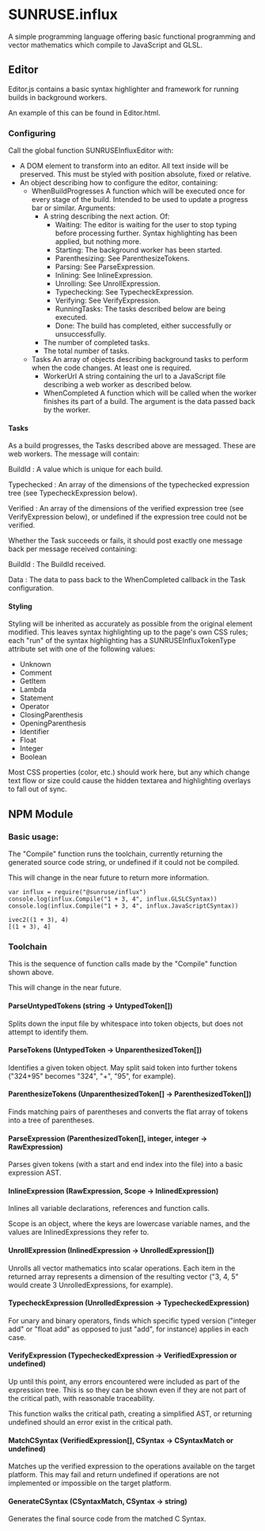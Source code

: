 # SUNRUSE.influx

A simple programming language offering basic functional programming and vector mathematics which compile to JavaScript and GLSL.

## Editor

Editor.js contains a basic syntax highlighter and framework for running builds in background workers.

An example of this can be found in Editor.html.

### Configuring

Call the global function SUNRUSEInfluxEditor with:

- A DOM element to transform into an editor.
  All text inside will be preserved.
  This must be styled with position absolute, fixed or relative.
- An object describing how to configure the editor, containing:
    + WhenBuildProgresses
      A function which will be executed once for every stage of the build.
      Intended to be used to update a progress bar or similar.
      Arguments:
        * A string describing the next action.  Of:
          - Waiting: The editor is waiting for the user to stop typing before processing further.  Syntax highlighting has been applied, but nothing more.
          - Starting: The background worker has been started.
          - Parenthesizing: See ParenthesizeTokens.
          - Parsing: See ParseExpression.
          - Inlining: See InlineExpression.
          - Unrolling: See UnrollExpression.
          - Typechecking: See TypecheckExpression.
          - Verifying: See VerifyExpression.
          - RunningTasks: The tasks described below are being executed.
          - Done: The build has completed, either successfully or unsuccessfully.
        * The number of completed tasks.
        * The total number of tasks.
    + Tasks
      An array of objects describing background tasks to perform when the code changes.
      At least one is required.
        * WorkerUrl
          A string containing the url to a JavaScript file describing a web worker as described below.
        * WhenCompleted
          A function which will be called when the worker finishes its part of a build.
          The argument is the data passed back by the worker.

#### Tasks

As a build progresses, the Tasks described above are messaged.  These are web workers.
The message will contain:

BuildId
:   A value which is unique for each build.

Typechecked
:   An array of the dimensions of the typechecked expression tree (see TypecheckExpression below).

Verified
:   An array of the dimensions of the verified expression tree (see VerifyExpression below), or undefined if the expression tree could not be verified.

Whether the Task succeeds or fails, it should post exactly one message back per message received containing:

BuildId
:   The BuildId received.

Data
:   The data to pass back to the WhenCompleted callback in the Task configuration.

#### Styling

Styling will be inherited as accurately as possible from the original element modified.
This leaves syntax highlighting up to the page's own CSS rules; each "run" of the syntax highlighting has a SUNRUSEInfluxTokenType attribute set with one of the following values:

- Unknown
- Comment
- GetItem
- Lambda
- Statement
- Operator
- ClosingParenthesis
- OpeningParenthesis
- Identifier
- Float
- Integer
- Boolean

Most CSS properties (color, etc.) should work here, but any which change text flow or size could cause the hidden textarea and highlighting overlays to fall out of sync.

## NPM Module

### Basic usage:

The "Compile" function runs the toolchain, currently returning the generated source code string, or undefined if it could not be compiled.

This will change in the near future to return more information.

```
var influx = require("@sunruse/influx")
console.log(influx.Compile("1 + 3, 4", influx.GLSLCSyntax))
console.log(influx.Compile("1 + 3, 4", influx.JavaScriptCSyntax))
```

```
ivec2((1 + 3), 4)
[(1 + 3), 4]
```

### Toolchain

This is the sequence of function calls made by the "Compile" function shown above.

This will change in the near future.

#### ParseUntypedTokens (string -> UntypedToken[])

Splits down the input file by whitespace into token objects, but does not attempt to identify them.

#### ParseTokens (UntypedToken -> UnparenthesizedToken[])

Identifies a given token object.  May split said token into further tokens ("324+95" becomes "324", "+", "95", for example).

#### ParenthesizeTokens (UnparenthesizedToken[] -> ParenthesizedToken[])

Finds matching pairs of parentheses and converts the flat array of tokens into a tree of parentheses.

#### ParseExpression (ParenthesizedToken[], integer, integer -> RawExpression)

Parses given tokens (with a start and end index into the file) into a basic expression AST.

#### InlineExpression (RawExpression, Scope -> InlinedExpression)

Inlines all variable declarations, references and function calls.

Scope is an object, where the keys are lowercase variable names, and the values are InlinedExpressions they refer to.

#### UnrollExpression (InlinedExpression -> UnrolledExpression[])

Unrolls all vector mathematics into scalar operations.  Each item in the returned array represents a dimension of the resulting vector ("3, 4, 5" would create 3 UnrolledExpressions, for example).

#### TypecheckExpression (UnrolledExpression -> TypecheckedExpression)

For unary and binary operators, finds which specific typed version ("integer add" or "float add" as opposed to just "add", for instance) applies in each case.

#### VerifyExpression (TypecheckedExpression -> VerifiedExpression or undefined)

Up until this point, any errors encountered were included as part of the expression tree.  This is so they can be shown even if they are not part of the critical path, with reasonable traceability.

This function walks the critical path, creating a simplified AST, or returning undefined should an error exist in the critical path.

#### MatchCSyntax (VerifiedExpression[], CSyntax -> CSyntaxMatch or undefined)

Matches up the verified expression to the operations available on the target platform.
This may fail and return undefined if operations are not implemented or impossible on the target platform.

#### GenerateCSyntax (CSyntaxMatch, CSyntax -> string)

Generates the final source code from the matched C Syntax.
